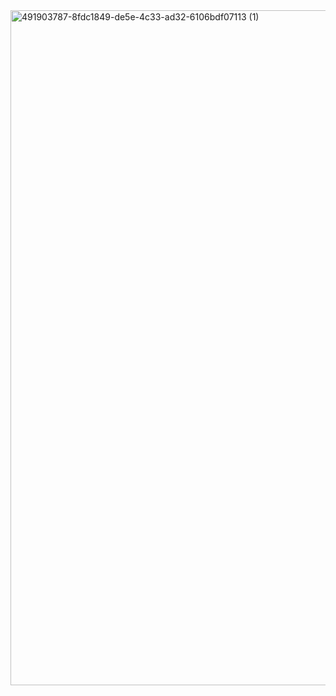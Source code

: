 <img width="1920" height="1080" alt="491903787-8fdc1849-de5e-4c33-ad32-6106bdf07113 (1)" src="https://github.com/user-attachments/assets/270eef9d-2a14-44d6-8f2e-2179760285bd" />
